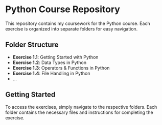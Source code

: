 # Python Course Repository

This repository contains my coursework for the Python course. Each exercise is organized into separate folders for easy navigation.

## Folder Structure

- **Exercise 1.1**: Getting Started with Python
- **Exercise 1.2**: Data Types in Python
- **Exercise 1.3**: Operators & Functions in Python
- **Exercise 1.4**: File Handling in Python
- ...

## Getting Started

To access the exercises, simply navigate to the respective folders. Each folder contains the necessary files and instructions for completing the exercise.

